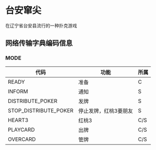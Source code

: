 # 台安窜尖

在辽宁省台安县流行的一种扑克游戏

## 网络传输字典编码信息

### MODE
|  代码  | 功能  | 所属|
|  ----  | ----  |---|
| READY  | 准备 |C|
|INFORM|通知|S|
|DISTRIBUTE_POKER|发牌|S|
|STOP_DISTRIBUTE_POKER|停止发牌，红桃3要朋友|S|
|HEART3|红桃3|C/S|
|PLAYCARD|出牌|C/S|
|OVERCARD|管牌|C/S|

